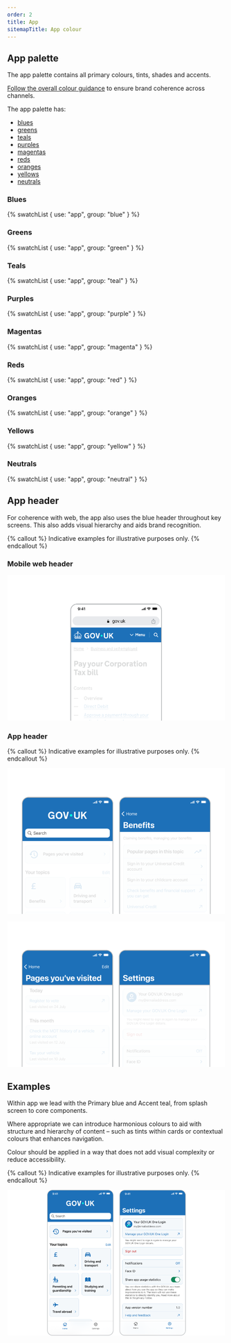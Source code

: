 ```yaml
---
order: 2
title: App
sitemapTitle: App colour
---
```


## App palette

The app palette contains all primary colours, tints, shades and accents.

[Follow the overall colour guidance](/colour/govuk-blue/) to ensure brand coherence across channels.

The app palette has:

- [blues](#blues)
- [greens](#greens)
- [teals](#teals)
- [purples](#purples)
- [magentas](#magentas)
- [reds](#reds)
- [oranges](#oranges)
- [yellows](#yellows)
- [neutrals](#neutrals)

### Blues

{% swatchList { use: "app", group: "blue" } %}

### Greens

{% swatchList { use: "app", group: "green" } %}

### Teals

{% swatchList { use: "app", group: "teal" } %}

### Purples

{% swatchList { use: "app", group: "purple" } %}

### Magentas

{% swatchList { use: "app", group: "magenta" } %}

### Reds

{% swatchList { use: "app", group: "red" } %}

### Oranges

{% swatchList { use: "app", group: "orange" } %}

### Yellows

{% swatchList { use: "app", group: "yellow" } %}

### Neutrals

{% swatchList { use: "app", group: "neutral" } %}

## App header

For coherence with web, the app also uses the blue header throughout key screens. This also adds visual hierarchy and aids brand recognition.

{% callout %}
Indicative examples for illustrative purposes only.
{% endcallout %}

### Mobile web header

![Screenshot of the GOV.UK website on mobile, showing the Primary blue header, with the lock-up of the wordmark and crown in white. The dot is in Accent teal. Page content is greyed out.](./mobile-header.png)

### App header

{% callout %}
Indicative examples for illustrative purposes only.
{% endcallout %}

![Screenshots of the GOV.UK app with the main content greyed out, showing the start page, Benefits, Pages you've visited and Settings pages.](./app-headers-1.png)

![](./app-headers-2.png)

## Examples

Within app we lead with the Primary blue and Accent teal, from splash screen to core components.

Where appropriate we can introduce harmonious colours to aid with structure and hierarchy of content – such as tints within cards or contextual colours that enhances navigation.

Colour should be applied in a way that does not add visual complexity or reduce accessibility.

{% callout %}
Indicative examples for illustrative purposes only.
{% endcallout %}

![Screenshots of the GOV.UK app, showing the start page and the Settings page, including tinted tile buttons and tinted menus.](./app-header-in-examples.png)
